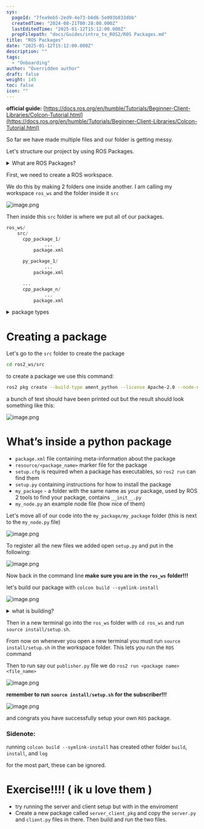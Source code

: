```yaml
---
sys:
  pageId: "7fea9eb5-2ed9-4e73-b6d6-5e093b833dbb"
  createdTime: "2024-08-21T00:28:00.000Z"
  lastEditedTime: "2025-01-12T15:12:00.000Z"
  propFilepath: "docs/Guides/intro_to_ROS2/ROS Packages.md"
title: "ROS Packages"
date: "2025-01-12T15:12:00.000Z"
description: ""
tags:
  - "Onboarding"
author: "Overridden author"
draft: false
weight: 145
toc: false
icon: ""
---
```


**official guide:** [https://docs.ros.org/en/humble/Tutorials/Beginner-Client-Libraries/Colcon-Tutorial.html](https://docs.ros.org/en/humble/Tutorials/Beginner-Client-Libraries/Colcon-Tutorial.html)

So far we have made multiple files and our folder is getting messy.

Let's structure our project by using ROS Packages.

<details>

<summary>What are ROS Packages?</summary>

ROS Packages are, as the name implies, packages of code that are highly sharable between ROS developers.

They consist of a folder, `package.xml` file, and source code

```python
      cpp_package_1/
		      ... imagine much code files here ..
          package.xml
```

</details>

First, we need to create a ROS workspace.

We do this by making 2 folders one inside another. I am calling my workspace `ros_ws` and the folder inside it `src`

![image.png](https://prod-files-secure.s3.us-west-2.amazonaws.com/d518164a-d88e-44d1-a4ee-3adb3bd8bce0/70706947-fd18-4537-a67b-e12946812d31/image.png?X-Amz-Algorithm=AWS4-HMAC-SHA256&X-Amz-Content-Sha256=UNSIGNED-PAYLOAD&X-Amz-Credential=ASIAZI2LB466ZE7CML6K%2F20250328%2Fus-west-2%2Fs3%2Faws4_request&X-Amz-Date=20250328T032509Z&X-Amz-Expires=3600&X-Amz-Security-Token=IQoJb3JpZ2luX2VjEOv%2F%2F%2F%2F%2F%2F%2F%2F%2F%2FwEaCXVzLXdlc3QtMiJGMEQCIFKsKoEzhrCHOEZR2LsLI7Hgmlu0H9lzcB6uoXWnssmlAiBO63AqMFfO%2FcHBNf0pauGLe4pNQWeoDmvcdq8eoLbxkir%2FAwhUEAAaDDYzNzQyMzE4MzgwNSIMJovTmoVg5ZL%2FYxdQKtwDAE86wmdI8lOPchiO1mLOpG%2BdxQUuj3QQDER9PWifuy5Sf61XcY8xvLlWpYDzEAn24GJmMrpqIlXdufrDZubWzIj5eWUcbc74C%2B3z8eQByXTRL9ulvgrIz2fHukDM1pWxTC6xndyND2LhvCw5MgvooytVChrvJURio9DQR2hhg%2BKIJgwtngPMA4ub%2FoiX8J4VLtU6a%2B%2ForiZs4beh6O7WM6yx2zepQWYwJtQy4J%2FJPGsffN0dWdTN40nPrd%2FbHQi90ywAI9htMGGGlqvUGr4A7wa6RQDJRb3rB1gZcOIlLS03Ux5cf7aJiiUIW%2BElRgMrpOJ67xyWjcYgofq5Y2%2FcjcOWsHl1AWbOl%2FdYesYkhsZQBC5Ro%2FfkMLiXgQNJlT2H4JKrGpaO4sbWTRlG%2BU1u6CVTKWFzYcHV%2FYKYUHdXeb7pEIisfwfwbHYHPH4lZGzddxq7aiAZpD5zSHevTzH7CUC671wE6sQpLaJThy3bzL1OqIG7GaV8j0237gzzH%2BcCEkZiUVpxmwIaK4XUDkykzjxMv%2BX8rzmiKqZiMDd%2F6rb7aPLLUTLzKNrfvrweJOis6qKIHzDSz68r9m83buGIRPqGRg8ik22jYY4qY8BRK2fRVwx0Ai0z40jAgkIwt5SYvwY6pgGK%2F0Jde3MeHuP6KjZfgLmhri2b17YprjOogQM4IYCITmD6CJqTNcUxW1%2BqQ53w1O6a%2FJljbuGrn4Ck8vVKukRKcHBNdrHQohwHOyetau7hMpWlW2DS9quxfqzkaCXpQv5a2KUi40BFqMhnviW7Ss2XDkGt4VzswBNgZfQ4rGT0Q8GIIy5V2hwgzQpDPWGMmvqCGk0UmtPkMMQdInLqTCZGEVFJMZf7&X-Amz-Signature=18934abd09f99b21fd6dfa578243fcd9b7d8fc48af84580f2cd360b29a04a4b7&X-Amz-SignedHeaders=host&x-id=GetObject)

Then inside this `src` folder is where we put all of our packages.

```python
ros_ws/
    src/
      cpp_package_1/
		      ...
          package.xml

      py_package_1/
		      ...
          package.xml

      ...
      cpp_package_n/
		      ...
          package.xml

```

<details>

<summary>package types</summary>

packages can be either `C++` or python.

the intern file structure is different for each but for this guide we will stick to creating python packages

</details>

# Creating a package

Let's go to the `src` folder to create the package

```bash
cd ros2_ws/src
```

to create a package we use this command:

```bash
ros2 pkg create --build-type ament_python --license Apache-2.0 --node-name my_node my_package
```

a bunch of text should have been printed out but the result should look something like this:

![image.png](https://prod-files-secure.s3.us-west-2.amazonaws.com/d518164a-d88e-44d1-a4ee-3adb3bd8bce0/e6cf1e3f-8512-4a3e-b131-079f800bf3e8/image.png?X-Amz-Algorithm=AWS4-HMAC-SHA256&X-Amz-Content-Sha256=UNSIGNED-PAYLOAD&X-Amz-Credential=ASIAZI2LB466ZE7CML6K%2F20250328%2Fus-west-2%2Fs3%2Faws4_request&X-Amz-Date=20250328T032509Z&X-Amz-Expires=3600&X-Amz-Security-Token=IQoJb3JpZ2luX2VjEOv%2F%2F%2F%2F%2F%2F%2F%2F%2F%2FwEaCXVzLXdlc3QtMiJGMEQCIFKsKoEzhrCHOEZR2LsLI7Hgmlu0H9lzcB6uoXWnssmlAiBO63AqMFfO%2FcHBNf0pauGLe4pNQWeoDmvcdq8eoLbxkir%2FAwhUEAAaDDYzNzQyMzE4MzgwNSIMJovTmoVg5ZL%2FYxdQKtwDAE86wmdI8lOPchiO1mLOpG%2BdxQUuj3QQDER9PWifuy5Sf61XcY8xvLlWpYDzEAn24GJmMrpqIlXdufrDZubWzIj5eWUcbc74C%2B3z8eQByXTRL9ulvgrIz2fHukDM1pWxTC6xndyND2LhvCw5MgvooytVChrvJURio9DQR2hhg%2BKIJgwtngPMA4ub%2FoiX8J4VLtU6a%2B%2ForiZs4beh6O7WM6yx2zepQWYwJtQy4J%2FJPGsffN0dWdTN40nPrd%2FbHQi90ywAI9htMGGGlqvUGr4A7wa6RQDJRb3rB1gZcOIlLS03Ux5cf7aJiiUIW%2BElRgMrpOJ67xyWjcYgofq5Y2%2FcjcOWsHl1AWbOl%2FdYesYkhsZQBC5Ro%2FfkMLiXgQNJlT2H4JKrGpaO4sbWTRlG%2BU1u6CVTKWFzYcHV%2FYKYUHdXeb7pEIisfwfwbHYHPH4lZGzddxq7aiAZpD5zSHevTzH7CUC671wE6sQpLaJThy3bzL1OqIG7GaV8j0237gzzH%2BcCEkZiUVpxmwIaK4XUDkykzjxMv%2BX8rzmiKqZiMDd%2F6rb7aPLLUTLzKNrfvrweJOis6qKIHzDSz68r9m83buGIRPqGRg8ik22jYY4qY8BRK2fRVwx0Ai0z40jAgkIwt5SYvwY6pgGK%2F0Jde3MeHuP6KjZfgLmhri2b17YprjOogQM4IYCITmD6CJqTNcUxW1%2BqQ53w1O6a%2FJljbuGrn4Ck8vVKukRKcHBNdrHQohwHOyetau7hMpWlW2DS9quxfqzkaCXpQv5a2KUi40BFqMhnviW7Ss2XDkGt4VzswBNgZfQ4rGT0Q8GIIy5V2hwgzQpDPWGMmvqCGk0UmtPkMMQdInLqTCZGEVFJMZf7&X-Amz-Signature=3bdad90f44314275cb276952e23a0da24a615c9fd3fcee280f64e185c40522b8&X-Amz-SignedHeaders=host&x-id=GetObject)

# What’s inside a python package

- `package.xml` file containing meta-information about the package
- `resource/<package_name>` marker file for the package
- `setup.cfg` is required when a package has executables, so `ros2 run` can find them
- `setup.py` containing instructions for how to install the package
- `my_package` - a folder with the same name as your package, used by ROS 2 tools to find your package, contains `__init__.py`
- `my_node.py` an example node file (how nice of them)

Let's move all of our code into the `my_package/my_package` folder (this is next to the `my_node.py` file)

![image.png](https://prod-files-secure.s3.us-west-2.amazonaws.com/d518164a-d88e-44d1-a4ee-3adb3bd8bce0/9ce58f11-0da9-4d3e-b86d-506a9685d378/image.png?X-Amz-Algorithm=AWS4-HMAC-SHA256&X-Amz-Content-Sha256=UNSIGNED-PAYLOAD&X-Amz-Credential=ASIAZI2LB466ZE7CML6K%2F20250328%2Fus-west-2%2Fs3%2Faws4_request&X-Amz-Date=20250328T032509Z&X-Amz-Expires=3600&X-Amz-Security-Token=IQoJb3JpZ2luX2VjEOv%2F%2F%2F%2F%2F%2F%2F%2F%2F%2FwEaCXVzLXdlc3QtMiJGMEQCIFKsKoEzhrCHOEZR2LsLI7Hgmlu0H9lzcB6uoXWnssmlAiBO63AqMFfO%2FcHBNf0pauGLe4pNQWeoDmvcdq8eoLbxkir%2FAwhUEAAaDDYzNzQyMzE4MzgwNSIMJovTmoVg5ZL%2FYxdQKtwDAE86wmdI8lOPchiO1mLOpG%2BdxQUuj3QQDER9PWifuy5Sf61XcY8xvLlWpYDzEAn24GJmMrpqIlXdufrDZubWzIj5eWUcbc74C%2B3z8eQByXTRL9ulvgrIz2fHukDM1pWxTC6xndyND2LhvCw5MgvooytVChrvJURio9DQR2hhg%2BKIJgwtngPMA4ub%2FoiX8J4VLtU6a%2B%2ForiZs4beh6O7WM6yx2zepQWYwJtQy4J%2FJPGsffN0dWdTN40nPrd%2FbHQi90ywAI9htMGGGlqvUGr4A7wa6RQDJRb3rB1gZcOIlLS03Ux5cf7aJiiUIW%2BElRgMrpOJ67xyWjcYgofq5Y2%2FcjcOWsHl1AWbOl%2FdYesYkhsZQBC5Ro%2FfkMLiXgQNJlT2H4JKrGpaO4sbWTRlG%2BU1u6CVTKWFzYcHV%2FYKYUHdXeb7pEIisfwfwbHYHPH4lZGzddxq7aiAZpD5zSHevTzH7CUC671wE6sQpLaJThy3bzL1OqIG7GaV8j0237gzzH%2BcCEkZiUVpxmwIaK4XUDkykzjxMv%2BX8rzmiKqZiMDd%2F6rb7aPLLUTLzKNrfvrweJOis6qKIHzDSz68r9m83buGIRPqGRg8ik22jYY4qY8BRK2fRVwx0Ai0z40jAgkIwt5SYvwY6pgGK%2F0Jde3MeHuP6KjZfgLmhri2b17YprjOogQM4IYCITmD6CJqTNcUxW1%2BqQ53w1O6a%2FJljbuGrn4Ck8vVKukRKcHBNdrHQohwHOyetau7hMpWlW2DS9quxfqzkaCXpQv5a2KUi40BFqMhnviW7Ss2XDkGt4VzswBNgZfQ4rGT0Q8GIIy5V2hwgzQpDPWGMmvqCGk0UmtPkMMQdInLqTCZGEVFJMZf7&X-Amz-Signature=9e906eb64870c676a9457829d3c5a8aeb7a5b84a95f581ea93123507af71ef83&X-Amz-SignedHeaders=host&x-id=GetObject)

To register all the new files we added open `setup.py` and put in the following:

![image.png](https://prod-files-secure.s3.us-west-2.amazonaws.com/d518164a-d88e-44d1-a4ee-3adb3bd8bce0/1cd7c262-4cae-4496-9d75-c178537d24a2/image.png?X-Amz-Algorithm=AWS4-HMAC-SHA256&X-Amz-Content-Sha256=UNSIGNED-PAYLOAD&X-Amz-Credential=ASIAZI2LB466ZE7CML6K%2F20250328%2Fus-west-2%2Fs3%2Faws4_request&X-Amz-Date=20250328T032509Z&X-Amz-Expires=3600&X-Amz-Security-Token=IQoJb3JpZ2luX2VjEOv%2F%2F%2F%2F%2F%2F%2F%2F%2F%2FwEaCXVzLXdlc3QtMiJGMEQCIFKsKoEzhrCHOEZR2LsLI7Hgmlu0H9lzcB6uoXWnssmlAiBO63AqMFfO%2FcHBNf0pauGLe4pNQWeoDmvcdq8eoLbxkir%2FAwhUEAAaDDYzNzQyMzE4MzgwNSIMJovTmoVg5ZL%2FYxdQKtwDAE86wmdI8lOPchiO1mLOpG%2BdxQUuj3QQDER9PWifuy5Sf61XcY8xvLlWpYDzEAn24GJmMrpqIlXdufrDZubWzIj5eWUcbc74C%2B3z8eQByXTRL9ulvgrIz2fHukDM1pWxTC6xndyND2LhvCw5MgvooytVChrvJURio9DQR2hhg%2BKIJgwtngPMA4ub%2FoiX8J4VLtU6a%2B%2ForiZs4beh6O7WM6yx2zepQWYwJtQy4J%2FJPGsffN0dWdTN40nPrd%2FbHQi90ywAI9htMGGGlqvUGr4A7wa6RQDJRb3rB1gZcOIlLS03Ux5cf7aJiiUIW%2BElRgMrpOJ67xyWjcYgofq5Y2%2FcjcOWsHl1AWbOl%2FdYesYkhsZQBC5Ro%2FfkMLiXgQNJlT2H4JKrGpaO4sbWTRlG%2BU1u6CVTKWFzYcHV%2FYKYUHdXeb7pEIisfwfwbHYHPH4lZGzddxq7aiAZpD5zSHevTzH7CUC671wE6sQpLaJThy3bzL1OqIG7GaV8j0237gzzH%2BcCEkZiUVpxmwIaK4XUDkykzjxMv%2BX8rzmiKqZiMDd%2F6rb7aPLLUTLzKNrfvrweJOis6qKIHzDSz68r9m83buGIRPqGRg8ik22jYY4qY8BRK2fRVwx0Ai0z40jAgkIwt5SYvwY6pgGK%2F0Jde3MeHuP6KjZfgLmhri2b17YprjOogQM4IYCITmD6CJqTNcUxW1%2BqQ53w1O6a%2FJljbuGrn4Ck8vVKukRKcHBNdrHQohwHOyetau7hMpWlW2DS9quxfqzkaCXpQv5a2KUi40BFqMhnviW7Ss2XDkGt4VzswBNgZfQ4rGT0Q8GIIy5V2hwgzQpDPWGMmvqCGk0UmtPkMMQdInLqTCZGEVFJMZf7&X-Amz-Signature=a9475df185021cd2b93414cdde737ecaa0d17700f1e38f84b0cef102a615a5b4&X-Amz-SignedHeaders=host&x-id=GetObject)

Now back in the command line **make sure you are in the** **`ros_ws`** **folder!!!**

let's build our package with `colcon build --symlink-install`

![image.png](https://prod-files-secure.s3.us-west-2.amazonaws.com/d518164a-d88e-44d1-a4ee-3adb3bd8bce0/2f2a0d27-b173-48fd-b189-5f5c0ce65619/image.png?X-Amz-Algorithm=AWS4-HMAC-SHA256&X-Amz-Content-Sha256=UNSIGNED-PAYLOAD&X-Amz-Credential=ASIAZI2LB466ZE7CML6K%2F20250328%2Fus-west-2%2Fs3%2Faws4_request&X-Amz-Date=20250328T032509Z&X-Amz-Expires=3600&X-Amz-Security-Token=IQoJb3JpZ2luX2VjEOv%2F%2F%2F%2F%2F%2F%2F%2F%2F%2FwEaCXVzLXdlc3QtMiJGMEQCIFKsKoEzhrCHOEZR2LsLI7Hgmlu0H9lzcB6uoXWnssmlAiBO63AqMFfO%2FcHBNf0pauGLe4pNQWeoDmvcdq8eoLbxkir%2FAwhUEAAaDDYzNzQyMzE4MzgwNSIMJovTmoVg5ZL%2FYxdQKtwDAE86wmdI8lOPchiO1mLOpG%2BdxQUuj3QQDER9PWifuy5Sf61XcY8xvLlWpYDzEAn24GJmMrpqIlXdufrDZubWzIj5eWUcbc74C%2B3z8eQByXTRL9ulvgrIz2fHukDM1pWxTC6xndyND2LhvCw5MgvooytVChrvJURio9DQR2hhg%2BKIJgwtngPMA4ub%2FoiX8J4VLtU6a%2B%2ForiZs4beh6O7WM6yx2zepQWYwJtQy4J%2FJPGsffN0dWdTN40nPrd%2FbHQi90ywAI9htMGGGlqvUGr4A7wa6RQDJRb3rB1gZcOIlLS03Ux5cf7aJiiUIW%2BElRgMrpOJ67xyWjcYgofq5Y2%2FcjcOWsHl1AWbOl%2FdYesYkhsZQBC5Ro%2FfkMLiXgQNJlT2H4JKrGpaO4sbWTRlG%2BU1u6CVTKWFzYcHV%2FYKYUHdXeb7pEIisfwfwbHYHPH4lZGzddxq7aiAZpD5zSHevTzH7CUC671wE6sQpLaJThy3bzL1OqIG7GaV8j0237gzzH%2BcCEkZiUVpxmwIaK4XUDkykzjxMv%2BX8rzmiKqZiMDd%2F6rb7aPLLUTLzKNrfvrweJOis6qKIHzDSz68r9m83buGIRPqGRg8ik22jYY4qY8BRK2fRVwx0Ai0z40jAgkIwt5SYvwY6pgGK%2F0Jde3MeHuP6KjZfgLmhri2b17YprjOogQM4IYCITmD6CJqTNcUxW1%2BqQ53w1O6a%2FJljbuGrn4Ck8vVKukRKcHBNdrHQohwHOyetau7hMpWlW2DS9quxfqzkaCXpQv5a2KUi40BFqMhnviW7Ss2XDkGt4VzswBNgZfQ4rGT0Q8GIIy5V2hwgzQpDPWGMmvqCGk0UmtPkMMQdInLqTCZGEVFJMZf7&X-Amz-Signature=3a8414b5f5fd07629658b94eb6edc433c579e6c3c4d445327cb7ef7ca8330a23&X-Amz-SignedHeaders=host&x-id=GetObject)

<details>

<summary>what is building?</summary>

if you are a CS major at Rose-Hulman you will learn the answer to this in CSSE132

but TLDR; is it combines all the code files into one program that can be run easily 

</details>

Then in a new terminal go into the `ros_ws` folder with `cd ros_ws` and run `source install/setup.sh`. 

From now on whenever you open a new terminal you must run `source install/setup.sh` in the workspace folder. This lets you run the `ROS` command

Then to run say our `publisher.py` file we do `ros2 run <package name> <file_name>`

![image.png](https://prod-files-secure.s3.us-west-2.amazonaws.com/d518164a-d88e-44d1-a4ee-3adb3bd8bce0/4f4b1219-3a44-4632-aa0a-ce3471699f59/image.png?X-Amz-Algorithm=AWS4-HMAC-SHA256&X-Amz-Content-Sha256=UNSIGNED-PAYLOAD&X-Amz-Credential=ASIAZI2LB466ZE7CML6K%2F20250328%2Fus-west-2%2Fs3%2Faws4_request&X-Amz-Date=20250328T032509Z&X-Amz-Expires=3600&X-Amz-Security-Token=IQoJb3JpZ2luX2VjEOv%2F%2F%2F%2F%2F%2F%2F%2F%2F%2FwEaCXVzLXdlc3QtMiJGMEQCIFKsKoEzhrCHOEZR2LsLI7Hgmlu0H9lzcB6uoXWnssmlAiBO63AqMFfO%2FcHBNf0pauGLe4pNQWeoDmvcdq8eoLbxkir%2FAwhUEAAaDDYzNzQyMzE4MzgwNSIMJovTmoVg5ZL%2FYxdQKtwDAE86wmdI8lOPchiO1mLOpG%2BdxQUuj3QQDER9PWifuy5Sf61XcY8xvLlWpYDzEAn24GJmMrpqIlXdufrDZubWzIj5eWUcbc74C%2B3z8eQByXTRL9ulvgrIz2fHukDM1pWxTC6xndyND2LhvCw5MgvooytVChrvJURio9DQR2hhg%2BKIJgwtngPMA4ub%2FoiX8J4VLtU6a%2B%2ForiZs4beh6O7WM6yx2zepQWYwJtQy4J%2FJPGsffN0dWdTN40nPrd%2FbHQi90ywAI9htMGGGlqvUGr4A7wa6RQDJRb3rB1gZcOIlLS03Ux5cf7aJiiUIW%2BElRgMrpOJ67xyWjcYgofq5Y2%2FcjcOWsHl1AWbOl%2FdYesYkhsZQBC5Ro%2FfkMLiXgQNJlT2H4JKrGpaO4sbWTRlG%2BU1u6CVTKWFzYcHV%2FYKYUHdXeb7pEIisfwfwbHYHPH4lZGzddxq7aiAZpD5zSHevTzH7CUC671wE6sQpLaJThy3bzL1OqIG7GaV8j0237gzzH%2BcCEkZiUVpxmwIaK4XUDkykzjxMv%2BX8rzmiKqZiMDd%2F6rb7aPLLUTLzKNrfvrweJOis6qKIHzDSz68r9m83buGIRPqGRg8ik22jYY4qY8BRK2fRVwx0Ai0z40jAgkIwt5SYvwY6pgGK%2F0Jde3MeHuP6KjZfgLmhri2b17YprjOogQM4IYCITmD6CJqTNcUxW1%2BqQ53w1O6a%2FJljbuGrn4Ck8vVKukRKcHBNdrHQohwHOyetau7hMpWlW2DS9quxfqzkaCXpQv5a2KUi40BFqMhnviW7Ss2XDkGt4VzswBNgZfQ4rGT0Q8GIIy5V2hwgzQpDPWGMmvqCGk0UmtPkMMQdInLqTCZGEVFJMZf7&X-Amz-Signature=cd4d48208a68565b9ce477e66024d7931bad03235a16c27553f643b43735989f&X-Amz-SignedHeaders=host&x-id=GetObject)

**remember to run** **`source install/setup.sh`** **for the subscriber!!!**

![image.png](https://prod-files-secure.s3.us-west-2.amazonaws.com/d518164a-d88e-44d1-a4ee-3adb3bd8bce0/02121119-dad4-49ec-8356-c956108b4243/image.png?X-Amz-Algorithm=AWS4-HMAC-SHA256&X-Amz-Content-Sha256=UNSIGNED-PAYLOAD&X-Amz-Credential=ASIAZI2LB466ZE7CML6K%2F20250328%2Fus-west-2%2Fs3%2Faws4_request&X-Amz-Date=20250328T032509Z&X-Amz-Expires=3600&X-Amz-Security-Token=IQoJb3JpZ2luX2VjEOv%2F%2F%2F%2F%2F%2F%2F%2F%2F%2FwEaCXVzLXdlc3QtMiJGMEQCIFKsKoEzhrCHOEZR2LsLI7Hgmlu0H9lzcB6uoXWnssmlAiBO63AqMFfO%2FcHBNf0pauGLe4pNQWeoDmvcdq8eoLbxkir%2FAwhUEAAaDDYzNzQyMzE4MzgwNSIMJovTmoVg5ZL%2FYxdQKtwDAE86wmdI8lOPchiO1mLOpG%2BdxQUuj3QQDER9PWifuy5Sf61XcY8xvLlWpYDzEAn24GJmMrpqIlXdufrDZubWzIj5eWUcbc74C%2B3z8eQByXTRL9ulvgrIz2fHukDM1pWxTC6xndyND2LhvCw5MgvooytVChrvJURio9DQR2hhg%2BKIJgwtngPMA4ub%2FoiX8J4VLtU6a%2B%2ForiZs4beh6O7WM6yx2zepQWYwJtQy4J%2FJPGsffN0dWdTN40nPrd%2FbHQi90ywAI9htMGGGlqvUGr4A7wa6RQDJRb3rB1gZcOIlLS03Ux5cf7aJiiUIW%2BElRgMrpOJ67xyWjcYgofq5Y2%2FcjcOWsHl1AWbOl%2FdYesYkhsZQBC5Ro%2FfkMLiXgQNJlT2H4JKrGpaO4sbWTRlG%2BU1u6CVTKWFzYcHV%2FYKYUHdXeb7pEIisfwfwbHYHPH4lZGzddxq7aiAZpD5zSHevTzH7CUC671wE6sQpLaJThy3bzL1OqIG7GaV8j0237gzzH%2BcCEkZiUVpxmwIaK4XUDkykzjxMv%2BX8rzmiKqZiMDd%2F6rb7aPLLUTLzKNrfvrweJOis6qKIHzDSz68r9m83buGIRPqGRg8ik22jYY4qY8BRK2fRVwx0Ai0z40jAgkIwt5SYvwY6pgGK%2F0Jde3MeHuP6KjZfgLmhri2b17YprjOogQM4IYCITmD6CJqTNcUxW1%2BqQ53w1O6a%2FJljbuGrn4Ck8vVKukRKcHBNdrHQohwHOyetau7hMpWlW2DS9quxfqzkaCXpQv5a2KUi40BFqMhnviW7Ss2XDkGt4VzswBNgZfQ4rGT0Q8GIIy5V2hwgzQpDPWGMmvqCGk0UmtPkMMQdInLqTCZGEVFJMZf7&X-Amz-Signature=002f6d7153c67af4d6bdf8387b681e8b7263188757d205d33bd173b5c0d31160&X-Amz-SignedHeaders=host&x-id=GetObject)

and congrats you have successfully setup your own `ROS` package.

### Sidenote:

running `colcon build --symlink-install` has created other folder `build`, `install`, and `log`

for the most part, these can be ignored.

# Exercise!!!! ( ik u love them )

- try running the server and client setup but with in the enviroment
- Create a new package called `server_client_pkg` and copy the `server.py` and `client.py` files in there. Then build and run the two files.
